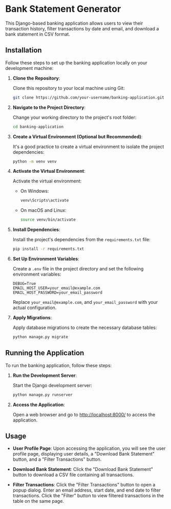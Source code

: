# Bank Statement Generator

This Django-based banking application allows users to view their transaction history, filter transactions by date and email, and download a bank statement in CSV format.

## Installation

Follow these steps to set up the banking application locally on your development machine:

1. **Clone the Repository**:

   Clone this repository to your local machine using Git:

   ```bash
   git clone https://github.com/your-username/banking-application.git
   ```

2. **Navigate to the Project Directory**:

   Change your working directory to the project's root folder:

   ```bash
   cd banking-application
   ```

3. **Create a Virtual Environment (Optional but Recommended)**:

   It's a good practice to create a virtual environment to isolate the project dependencies:

   ```bash
   python -m venv venv
   ```

4. **Activate the Virtual Environment**:

   Activate the virtual environment:

   - On Windows:

     ```bash
     venv\Scripts\activate
     ```

   - On macOS and Linux:

     ```bash
     source venv/bin/activate
     ```

5. **Install Dependencies**:

   Install the project's dependencies from the `requirements.txt` file:

   ```bash
   pip install -r requirements.txt
   ```

6. **Set Up Environment Variables**:

   Create a `.env` file in the project directory and set the following environment variables:

   ```
   DEBUG=True
   EMAIL_HOST_USER=your_email@example.com
   EMAIL_HOST_PASSWORD=your_email_password
   ```

   Replace `your_email@example.com`, and `your_email_password` with your actual configuration.

7. **Apply Migrations**:

   Apply database migrations to create the necessary database tables:

   ```bash
   python manage.py migrate
   ```

## Running the Application

To run the banking application, follow these steps:

1. **Run the Development Server**:

   Start the Django development server:

   ```bash
   python manage.py runserver
   ```

2. **Access the Application**:

   Open a web browser and go to [http://localhost:8000/](http://localhost:8000/) to access the application.

## Usage

- **User Profile Page**: Upon accessing the application, you will see the user profile page, displaying user details, a "Download Bank Statement" button, and a "Filter Transactions" button.

- **Download Bank Statement**: Click the "Download Bank Statement" button to download a CSV file containing all transactions.

- **Filter Transactions**: Click the "Filter Transactions" button to open a popup dialog. Enter an email address, start date, and end date to filter transactions. Click the "Filter" button to view filtered transactions in the table on the same page.

